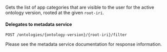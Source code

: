 Gets the list of app categories that are visible to the user for the active ontology version,
rooted at the given `root-iri`.

#### Delegates to metadata service
    POST /ontologies/{ontology-version}/{root-iri}/filter
Please see the metadata service documentation for response information.
